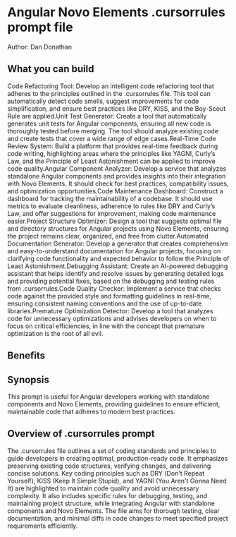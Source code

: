 # Angular Novo Elements .cursorrules prompt file

Author: Dan Donathan

## What you can build
Code Refactoring Tool: Develop an intelligent code refactoring tool that adheres to the principles outlined in the .cursorrules file. This tool can automatically detect code smells, suggest improvements for code simplification, and ensure best practices like DRY, KISS, and the Boy-Scout Rule are applied.Unit Test Generator: Create a tool that automatically generates unit tests for Angular components, ensuring all new code is thoroughly tested before merging. The tool should analyze existing code and create tests that cover a wide range of edge cases.Real-Time Code Review System: Build a platform that provides real-time feedback during code writing, highlighting areas where the principles like YAGNI, Curly’s Law, and the Principle of Least Astonishment can be applied to improve code quality.Angular Component Analyzer: Develop a service that analyzes standalone Angular components and provides insights into their integration with Novo Elements. It should check for best practices, compatibility issues, and optimization opportunities.Code Maintenance Dashboard: Construct a dashboard for tracking the maintainability of a codebase. It should use metrics to evaluate cleanliness, adherence to rules like DRY and Curly’s Law, and offer suggestions for improvement, making code maintenance easier.Project Structure Optimizer: Design a tool that suggests optimal file and directory structures for Angular projects using Novo Elements, ensuring the project remains clear, organized, and free from clutter.Automated Documentation Generator: Develop a generator that creates comprehensive and easy-to-understand documentation for Angular projects, focusing on clarifying code functionality and expected behavior to follow the Principle of Least Astonishment.Debugging Assistant: Create an AI-powered debugging assistant that helps identify and resolve issues by generating detailed logs and providing potential fixes, based on the debugging and testing rules from .cursorrules.Code Quality Checker: Implement a service that checks code against the provided style and formatting guidelines in real-time, ensuring consistent naming conventions and the use of up-to-date libraries.Premature Optimization Detector: Develop a tool that analyzes code for unnecessary optimizations and advises developers on when to focus on critical efficiencies, in line with the concept that premature optimization is the root of all evil.

## Benefits


## Synopsis
This prompt is useful for Angular developers working with standalone components and Novo Elements, providing guidelines to ensure efficient, maintainable code that adheres to modern best practices.

## Overview of .cursorrules prompt
The .cursorrules file outlines a set of coding standards and principles to guide developers in creating optimal, production-ready code. It emphasizes preserving existing code structures, verifying changes, and delivering concise solutions. Key coding principles such as DRY (Don't Repeat Yourself), KISS (Keep It Simple Stupid), and YAGNI (You Aren't Gonna Need It) are highlighted to maintain code quality and avoid unnecessary complexity. It also includes specific rules for debugging, testing, and maintaining project structure, while integrating Angular with standalone components and Novo Elements. The file aims for thorough testing, clear documentation, and minimal diffs in code changes to meet specified project requirements efficiently.

